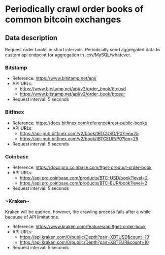 # Periodically crawl order books of common bitcoin exchanges

## Data description

Request order books in short intervals. Periodically send aggregated data to
custom api endpoint for aggregation in .csv/MySQL/whatever.

### Bitstamp

- Reference: https://www.bitstamp.net/api/
- API URLs:
    - https://www.bitstamp.net/api/v2/order_book/btcusd
    - https://www.bitstamp.net/api/v2/order_book/btceur
- Request interval: 5 seconds

### Bitfinex

- Reference: https://docs.bitfinex.com/reference#rest-public-books
- API URLs:
    - https://api-pub.bitfinex.com/v2/book/tBTCUSD/P0?len=25
    - https://api-pub.bitfinex.com/v2/book/tBTCEUR/P0?len=25
- Request interval: 5 seconds

### Coinbase

- Reference: https://docs.pro.coinbase.com/#get-product-order-book
- API URLs:
    - https://api.pro.coinbase.com/products/BTC-USD/book?level=2
    - https://api.pro.coinbase.com/products/BTC-EUR/book?level=2
- Request interval: 5 seconds

### ~Kraken~

Kraken will be queried, however, the crawling process fails after a while because of API limitations.

- Reference: https://www.kraken.com/features/api#get-order-book
- API URLs:
    - https://api.kraken.com/0/public/Depth?pair=XBTUSD&count=10
    - https://api.kraken.com/0/public/Depth?pair=XBTEUR&count=10
- Request interval: 5 seconds
